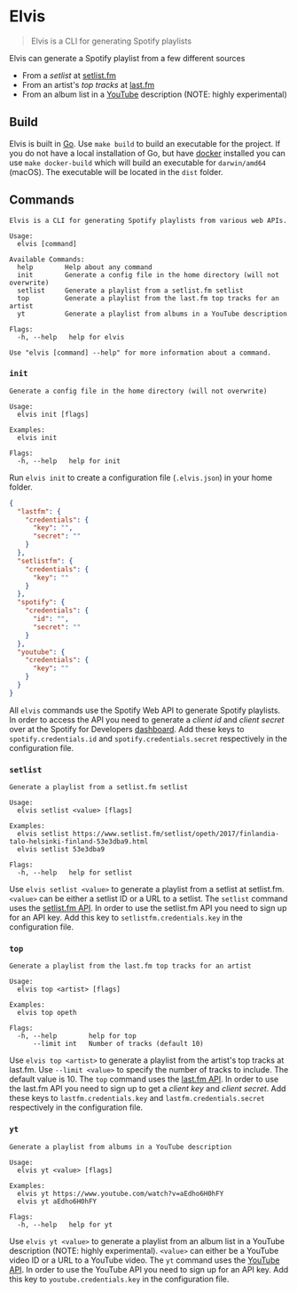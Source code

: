 # Elvis

> Elvis is a CLI for generating Spotify playlists

Elvis can generate a Spotify playlist from a few different sources
- From a *setlist* at [setlist.fm](https://www.setlist.fm/)
- From an artist's *top tracks* at [last.fm](https://www.last.fm/)
- From an album list in a [YouTube](https://www.youtube.com/) description (NOTE: highly experimental)

## Build

Elvis is built in [Go](https://golang.org/). Use `make build` to build an executable for the project. If you do not have a local installation of Go, but have [docker](https://www.docker.com/) installed you can use `make docker-build` which will build an executable for `darwin/amd64` (macOS). The executable will be located in the `dist` folder.

## Commands

```
Elvis is a CLI for generating Spotify playlists from various web APIs.

Usage:
  elvis [command]

Available Commands:
  help        Help about any command
  init        Generate a config file in the home directory (will not overwrite)
  setlist     Generate a playlist from a setlist.fm setlist
  top         Generate a playlist from the last.fm top tracks for an artist
  yt          Generate a playlist from albums in a YouTube description

Flags:
  -h, --help   help for elvis

Use "elvis [command] --help" for more information about a command.
```

### `init`

```
Generate a config file in the home directory (will not overwrite)

Usage:
  elvis init [flags]

Examples:
  elvis init

Flags:
  -h, --help   help for init
```

Run `elvis init` to create a configuration file (`.elvis.json`) in your home folder.

```json
{
  "lastfm": {
    "credentials": {
      "key": "",
      "secret": ""
    }
  },
  "setlistfm": {
    "credentials": {
      "key": ""
    }
  },
  "spotify": {
    "credentials": {
      "id": "",
      "secret": ""
    }
  },
  "youtube": {
    "credentials": {
      "key": ""
    }
  }
}
```

All `elvis` commands use the Spotify Web API to generate Spotify playlists. In order to access the API you need to generate a *client id* and *client secret* over at the Spotify for Developers [dashboard](https://developer.spotify.com/dashboard/). Add these keys to `spotify.credentials.id` and `spotify.credentials.secret` respectively in the configuration file.

### `setlist`

```
Generate a playlist from a setlist.fm setlist

Usage:
  elvis setlist <value> [flags]

Examples:
  elvis setlist https://www.setlist.fm/setlist/opeth/2017/finlandia-talo-helsinki-finland-53e3dba9.html
  elvis setlist 53e3dba9

Flags:
  -h, --help   help for setlist
```

Use `elvis setlist <value>` to generate a playlist from a setlist at setlist.fm. `<value>` can be either a setlist ID or a URL to a setlist. The `setlist` command uses the [setlist.fm API](https://api.setlist.fm/docs/1.0/index.html). In order to use the setlist.fm API you need to sign up for an API key. Add this key to `setlistfm.credentials.key` in the configuration file.

### `top`

```
Generate a playlist from the last.fm top tracks for an artist

Usage:
  elvis top <artist> [flags]

Examples:
  elvis top opeth

Flags:
  -h, --help        help for top
      --limit int   Number of tracks (default 10)
```

Use `elvis top <artist>` to generate a playlist from the artist's top tracks at last.fm. Use `--limit <value>` to specify the number of tracks to include. The default value is 10. The `top` command uses the [last.fm API](https://www.last.fm/api). In order to use the last.fm API you need to sign up to get a *client key* and *client secret*. Add these keys to `lastfm.credentials.key` and `lastfm.credentials.secret` respectively in the configuration file.

### `yt`

```
Generate a playlist from albums in a YouTube description

Usage:
  elvis yt <value> [flags]

Examples:
  elvis yt https://www.youtube.com/watch?v=aEdho6H0hFY
  elvis yt aEdho6H0hFY

Flags:
  -h, --help   help for yt
```

Use `elvis yt <value>` to generate a playlist from an album list in a YouTube description (NOTE: highly experimental). `<value>` can either be a YouTube video ID or a URL to a YouTube video. The `yt` command uses the [YouTube API](https://developers.google.com/youtube/v3). In order to use the YouTube API you need to sign up for an API key. Add this key to `youtube.credentials.key` in the configuration file.